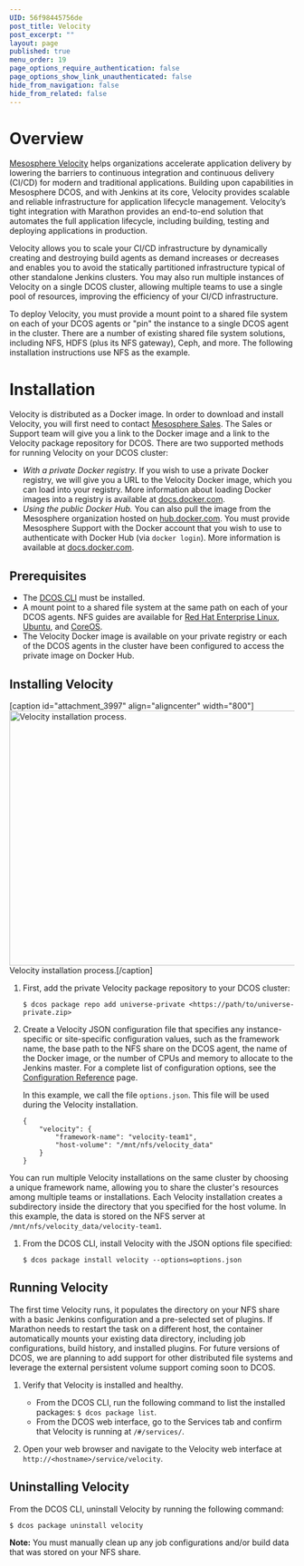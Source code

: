 ```yaml
---
UID: 56f98445756de
post_title: Velocity
post_excerpt: ""
layout: page
published: true
menu_order: 19
page_options_require_authentication: false
page_options_show_link_unauthenticated: false
hide_from_navigation: false
hide_from_related: false
---
```

# Overview

[Mesosphere Velocity][1] helps organizations accelerate application delivery by lowering the barriers to continuous integration and continuous delivery (CI/CD) for modern and traditional applications. Building upon capabilities in Mesosphere DCOS, and with Jenkins at its core, Velocity provides scalable and reliable infrastructure for application lifecycle management. Velocity’s tight integration with Marathon provides an end-to-end solution that automates the full application lifecycle, including building, testing and deploying applications in production.

Velocity allows you to scale your CI/CD infrastructure by dynamically creating and destroying build agents as demand increases or decreases and enables you to avoid the statically partitioned infrastructure typical of other standalone Jenkins clusters. You may also run multiple instances of Velocity on a single DCOS cluster, allowing multiple teams to use a single pool of resources, improving the efficiency of your CI/CD infrastructure.

To deploy Velocity, you must provide a mount point to a shared file system on each of your DCOS agents or "pin" the instance to a single DCOS agent in the cluster. There are a number of existing shared file system solutions, including NFS, HDFS (plus its NFS gateway), Ceph, and more. The following installation instructions use NFS as the example.

# Installation

Velocity is distributed as a Docker image. In order to download and install Velocity, you will first need to contact [Mesosphere Sales][2]. The Sales or Support team will give you a link to the Docker image and a link to the Velocity package repository for DCOS. There are two supported methods for running Velocity on your DCOS cluster:

*   *With a private Docker registry.* If you wish to use a private Docker registry, we will give you a URL to the Velocity Docker image, which you can load into your registry. More information about loading Docker images into a registry is available at [docs.docker.com][3].
*   *Using the public Docker Hub.* You can also pull the image from the Mesosphere organization hosted on [hub.docker.com][4]. You must provide Mesosphere Support with the Docker account that you wish to use to authenticate with Docker Hub (via `docker login`). More information is available at [docs.docker.com][5].

## Prerequisites

*   The [DCOS CLI][6] must be installed.
*   A mount point to a shared file system at the same path on each of your DCOS agents. NFS guides are available for [Red Hat Enterprise Linux][7], [Ubuntu][8], and [CoreOS][9].
*   The Velocity Docker image is available on your private registry or each of the DCOS agents in the cluster have been configured to access the private image on Docker Hub.

## Installing Velocity

[caption id="attachment_3997" align="aligncenter" width="800"]<a href="/wp-content/uploads/2016/03/01-turnkey-velocity.gif" rel="attachment wp-att-3997"><img src="/wp-content/uploads/2016/03/01-turnkey-velocity-800x450.gif" alt="Velocity installation process." width="800" height="450" class="size-large wp-image-3997" /></a> Velocity installation process.[/caption]

1.  First, add the private Velocity package repository to your DCOS cluster:
    
        $ dcos package repo add universe-private <https://path/to/universe-private.zip>
        

2.  Create a Velocity JSON configuration file that specifies any instance-specific or site-specific configuration values, such as the framework name, the base path to the NFS share on the DCOS agent, the name of the Docker image, or the number of CPUs and memory to allocate to the Jenkins master. For a complete list of configuration options, see the [Configuration Reference][10] page.
    
    In this example, we call the file `options.json`. This file will be used during the Velocity installation.
    
        {
            "velocity": {
                "framework-name": "velocity-team1",
                "host-volume": "/mnt/nfs/velocity_data"
            }
        }
        

You can run multiple Velocity installations on the same cluster by choosing a unique framework name, allowing you to share the cluster's resources among multiple teams or installations. Each Velocity installation creates a subdirectory inside the directory that you specified for the host volume. In this example, the data is stored on the NFS server at `/mnt/nfs/velocity_data/velocity-team1`.

1.  From the DCOS CLI, install Velocity with the JSON options file specified:
    
        $ dcos package install velocity --options=options.json
        

## Running Velocity

The first time Velocity runs, it populates the directory on your NFS share with a basic Jenkins configuration and a pre-selected set of plugins. If Marathon needs to restart the task on a different host, the container automatically mounts your existing data directory, including job configurations, build history, and installed plugins. For future versions of DCOS, we are planning to add support for other distributed file systems and leverage the external persistent volume support coming soon to DCOS.

1.  Verify that Velocity is installed and healthy.
    
    *   From the DCOS CLI, run the following command to list the installed packages: `$ dcos package list`.
    *   From the DCOS web interface, go to the Services tab and confirm that Velocity is running at `/#/services/`.

2.  Open your web browser and navigate to the Velocity web interface at `http://<hostname>/service/velocity`.

## Uninstalling Velocity

From the DCOS CLI, uninstall Velocity by running the following command:

    $ dcos package uninstall velocity
    

**Note:** You must manually clean up any job configurations and/or build data that was stored on your NFS share.

 [1]: https://mesosphere.com/velocity
 [2]: https://mesosphere.com/contact/
 [3]: https://docs.docker.com/engine/reference/commandline/load/
 [4]: https://hub.docker.com
 [5]: https://docs.docker.com/engine/reference/commandline/login/
 [6]: /usage/cli/install-cli/
 [7]: https://access.redhat.com/documentation/en-US/Red_Hat_Enterprise_Linux/7/html/Storage_Administration_Guide/ch-nfs.html
 [8]: https://help.ubuntu.com/14.04/serverguide/network-file-system.html
 [9]: https://coreos.com/os/docs/latest/mounting-storage.html#mounting-nfs-exports
 [10]: /usage/services/velocity/configuration-reference